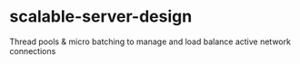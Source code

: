 # scalable-server-design
Thread pools &amp; micro batching to manage and load balance active network connections
